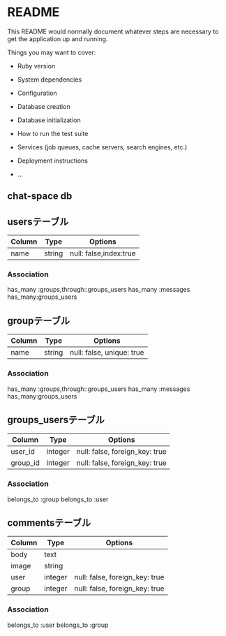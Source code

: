 # README

This README would normally document whatever steps are necessary to get the
application up and running.

Things you may want to cover:

* Ruby version

* System dependencies

* Configuration

* Database creation

* Database initialization

* How to run the test suite

* Services (job queues, cache servers, search engines, etc.)

* Deployment instructions

* ...

## chat-space db
## usersテーブル
|Column|Type|Options|
|------|----|-------|
|name|string|null: false,index:true|
### Association
 has_many :groups,through::groups_users
 has_many :messages
 has_many:groups_users

## groupテーブル
|Column|Type|Options|
|------|----|-------|
|name|string|null: false, unique: true|
### Association
 has_many :groups,through::groups_users
 has_many :messages
 has_many:groups_users

 ## groups_usersテーブル
|Column|Type|Options|
|------|----|-------|
|user_id|integer|null: false, foreign_key: true|
|group_id|integer|null: false, foreign_key: true|
### Association
belongs_to :group
belongs_to :user

## commentsテーブル
|Column|Type|Options|
|------|----|-------|
|body|text||
|image|string||
|user|integer|null: false, foreign_key: true|
|group|integer|null: false, foreign_key: true|
### Association
belongs_to :user
belongs_to :group